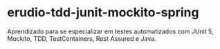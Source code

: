 # erudio-tdd-junit-mockito-spring
Aprendizado para se especializar em testes automatizados com JUnit 5, Mockito, TDD, TestContainers, Rest Assured e Java.
